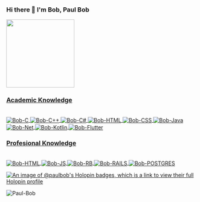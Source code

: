 ### Hi there 👋 I'm Bob, Paul Bob

 <div >
  <a href="https://github.com/Paul-Bob">
  <img height="180em" src="https://github-readme-stats.vercel.app/api?username=Paul-Bob&show_icons=true&theme=dracula&include_all_commits=true&count_private=true"/>
</div>

### Academic Knowledge
<div style="display: inline_block"><br>
  <img align="center" alt="Bob-C" src="https://img.shields.io/badge/C-00599C?style=for-the-badge&logo=c&logoColor=white">
  <img align="center" alt="Bob-C++" src="https://img.shields.io/badge/C%2B%2B-00599C?style=for-the-badge&logo=c%2B%2B&logoColor=white">
  <img align="center" alt="Bob-C#" src="https://img.shields.io/badge/C%23-239120?style=for-the-badge&logo=c-sharp&logoColor=white">
  <img align="center" alt="Bob-HTML" src="https://img.shields.io/badge/HTML-239120?style=for-the-badge&logo=html5&logoColor=white">
  <img align="center" alt="Bob-CSS" src="https://img.shields.io/badge/CSS-239120?&style=for-the-badge&logo=css3&logoColor=white">
  <img align="center" alt="Bob-Java" src="https://img.shields.io/badge/Java-ED8B00?style=for-the-badge&logo=java&logoColor=white">
  <img align="center" alt="Bob-Net" src="https://img.shields.io/badge/.NET-5C2D91?style=for-the-badge&logo=.net&logoColor=white">
  <img align="center" alt="Bob-Kotlin" src="https://img.shields.io/badge/Kotlin-0095D5?&style=for-the-badge&logo=kotlin&logoColor=white">
  <img align="center" alt="Bob-Flutter" src="https://img.shields.io/badge/Flutter-02569B?style=for-the-badge&logo=flutter&logoColor=white">
</div>

### Profesional Knowledge
<div style="display: inline_block"><br>
  <img align="center" alt="Bob-HTML" src="https://img.shields.io/badge/HTML-239120?style=for-the-badge&logo=html5&logoColor=white">
  <img align="center" alt="Bob-JS" src="https://img.shields.io/badge/JavaScript-F7DF1E?style=for-the-badge&logo=javascript&logoColor=black">
  <img align="center" alt="Bob-RB" src="https://img.shields.io/badge/Ruby-CC342D?style=for-the-badge&logo=ruby&logoColor=white">
  <img align="center" alt="Bob-RAILS" src="https://img.shields.io/badge/Ruby_on_Rails-CC0000?style=for-the-badge&logo=ruby-on-rails&logoColor=white">
  <img align="center" alt="Bob-POSTGRES" src="https://img.shields.io/badge/PostgreSQL-316192?style=for-the-badge&logo=postgresql&logoColor=white">
</div>
 

 [![An image of @paulbob's Holopin badges, which is a link to view their full Holopin profile](https://holopin.me/paulbob)](https://holopin.io/@paulbob)
 

<p align="left"> <img src="https://komarev.com/ghpvc/?username=Paul-Bob" alt="Paul-Bob" /> </p>
